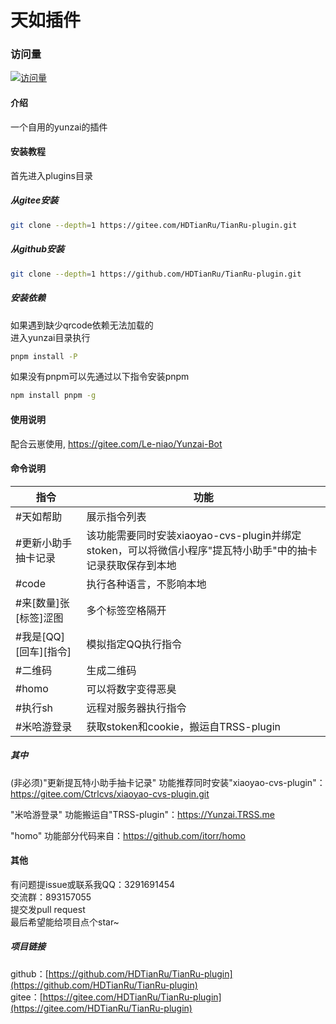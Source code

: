 # 天如插件

### 访问量

[![访问量](https://profile-counter.glitch.me/TianRu-plugin/count.svg)](https://github.com/HDTianRu/TianRu-plugin)

#### 介绍

一个自用的yunzai的插件

#### 安装教程

首先进入plugins目录  

##### 从gitee安装
```bash
git clone --depth=1 https://gitee.com/HDTianRu/TianRu-plugin.git
```

##### 从github安装
```bash
git clone --depth=1 https://github.com/HDTianRu/TianRu-plugin.git
```

##### 安装依赖
如果遇到缺少qrcode依赖无法加载的  
进入yunzai目录执行  
```bash
pnpm install -P
```
如果没有pnpm可以先通过以下指令安装pnpm
```bash
npm install pnpm -g
```

#### 使用说明
配合云崽使用, https://gitee.com/Le-niao/Yunzai-Bot

#### 命令说明

|指令|功能|
|-----|-----|
|#天如帮助|展示指令列表|
|#更新小助手抽卡记录|该功能需要同时安装xiaoyao-cvs-plugin并绑定stoken，可以将微信小程序"提瓦特小助手"中的抽卡记录获取保存到本地|
|#code|执行各种语言，不影响本地|
|#来[数量]张[标签]涩图|多个标签空格隔开|
|#我是[QQ][回车][指令]|模拟指定QQ执行指令|
|#二维码|生成二维码|
|#homo|可以将数字变得恶臭|
|#执行sh|远程对服务器执行指令|
|#米哈游登录|获取stoken和cookie，搬运自TRSS-plugin|


##### 其中
(非必须)"更新提瓦特小助手抽卡记录" 功能推荐同时安装"xiaoyao-cvs-plugin"：https://gitee.com/Ctrlcvs/xiaoyao-cvs-plugin.git  

"米哈游登录" 功能搬运自"TRSS-plugin"：https://Yunzai.TRSS.me  

"homo" 功能部分代码来自：https://github.com/itorr/homo  


#### 其他
有问题提issue或联系我QQ：3291691454  
交流群：893157055  
提交发pull request  
最后希望能给项目点个star~

##### 项目链接
github：[https://github.com/HDTianRu/TianRu-plugin](https://github.com/HDTianRu/TianRu-plugin)  
gitee：[https://gitee.com/HDTianRu/TianRu-plugin](https://gitee.com/HDTianRu/TianRu-plugin)